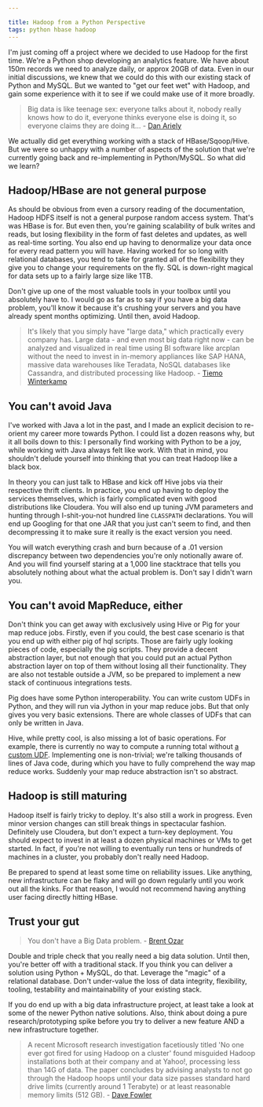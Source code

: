 ```yaml
---

title: Hadoop from a Python Perspective
tags: python hbase hadoop
---
```


I'm just coming off a project where we decided to use Hadoop for the first time. We're a Python shop developing an analytics feature. We have about 150m records we need to analyze daily, or approx 20GB of data. Even in our initial discussions, we knew that we could do this with our existing stack of Python and MySQL. But we wanted to "get our feet wet" with Hadoop, and gain some experience with it to see if we could make use of it more broadly.

> Big data is like teenage sex: everyone talks about it, nobody really knows how to do it, everyone thinks everyone else is doing it, so everyone claims they are doing it... - [Dan Ariely](https://www.facebook.com/dan.ariely/posts/904383595868?imm_mid=0a9701&cmp=em-strata-newsletters-strata-olc-20130529-elist)

We actually did get everything working with a stack of HBase/Sqoop/Hive. But we were so unhappy with a number of aspects of the solution that we're currently going back and re-implementing in Python/MySQL. So what did we learn?

## Hadoop/HBase are not general purpose

As should be obvious from even a cursory reading of the documentation, Hadoop HDFS itself is not a general purpose random access system. That's was HBase is for. But even then, you're gaining scalability of bulk writes and reads, but losing flexibility in the form of fast deletes and updates, as well as real-time sorting. You also end up having to denormalize your data once for every read pattern you will have. Having worked for so long with relational databases, you tend to take for granted all of the flexibility they give you to change your requirements on the fly. SQL is down-right magical for data sets up to a fairly large size like 1TB.

Don't give up one of the most valuable tools in your toolbox until you absolutely have to. I would go as far as to say if you have a big data problem, you'll know it because it's crushing your servers and you have already spent months optimizing. Until then, avoid Hadoop.

> It's likely that you simply have "large data," which practically every company has. Large data - and even most big data right now - can be analyzed and visualized in real time using BI software like arcplan without the need to invest in in-memory appliances like SAP HANA, massive data warehouses like Teradata, NoSQL databases like Cassandra, and distributed processing like Hadoop. - [Tiemo Winterkamp](http://biblog.arcplan.com/2012/12/why-im-not-impressed-with-your-big-data/)

## You can't avoid Java

I've worked with Java a lot in the past, and I made an explicit decision to re-orient my career more towards Python. I could list a dozen reasons why, but it all boils down to this: I personally find working with Python to be a joy, while working with Java always felt like work. With that in mind, you shouldn't delude yourself into thinking that you can treat Hadoop like a black box.

In theory you can just talk to HBase and kick off Hive jobs via their respective thrift clients. In practice, you end up having to deploy the services themselves, which is fairly complicated even with good distributions like Cloudera. You will also end up tuning JVM parameters and hunting through I-shit-you-not hundred line `CLASSPATH` declarations. You will end up Googling for that one JAR that you just can't seem to find, and then decompressing it to make sure it really is the exact version you need.

You will watch everything crash and burn because of a .01 version discrepancy between two dependencies you're only notionally aware of. And you will find yourself staring at a 1,000 line stacktrace that tells you absolutely nothing about what the actual problem is. Don't say I didn't warn you.

## You can't avoid MapReduce, either

Don't think you can get away with exclusively using Hive or Pig for your map reduce jobs. Firstly, even if you could, the best case scenario is that you end up with either pig of hql scripts. Those are fairly ugly looking pieces of code, especially the pig scripts. They provide a decent abstraction layer, but not enough that you could put an actual Python abstraction layer on top of them without losing all their functionality. They are also not testable outside a JVM, so be prepared to implement a new stack of continuous integrations tests.

Pig does have some Python interoperability. You can write custom UDFs in Python, and they will run via Jython in your map reduce jobs. But that only gives you very basic extensions. There are whole classes of UDFs that can only be written in Java.

Hive, while pretty cool, is also missing a lot of basic operations. For example, there is currently no way to compute a running total without [a custom UDF](https://issues.apache.org/jira/browse/HIVE-2361). Implementing one is non-trivial; we're talking thousands of lines of Java code, during which you have to fully comprehend the way map reduce works. Suddenly your map reduce abstraction isn't so abstract.

## Hadoop is still maturing

Hadoop itself is fairly tricky to deploy. It's also still a work in progress. Even minor version changes can still break things in spectacular fashion. Definitely use Cloudera, but don't expect a turn-key deployment. You should expect to invest in at least a dozen physical machines or VMs to get started. In fact, if you're not willing to eventually run tens or hundreds of machines in a cluster, you probably don't really need Hadoop.

Be prepared to spend at least some time on reliability issues. Like anything, new infrastructure can be flaky and will go down regularly until you work out all the kinks. For that reason, I would not recommend having anything user facing directly hitting HBase.

## Trust your gut

> You don't have a Big Data problem. - [Brent Ozar](http://www.brentozar.com/archive/2013/03/you-dont-have-a-big-data-problem/)

Double and triple check that you really need a big data solution. Until then, you're  better off with a traditional stack. If you think you can deliver a solution using Python + MySQL, do that. Leverage the "magic" of a relational database. Don't under-value the loss of data integrity, flexibility, tooling, testability and maintainability of your existing stack.

If you do end up with a big data infrastructure project, at least take a look at some of the newer Python native solutions. Also, think about doing a pure research/prototyping spike before you try to deliver a new feature AND a new infrastructure together.

> A recent Microsoft research investigation facetiously titled 'No one ever got fired for using Hadoop on a cluster' found misguided Hadoop installations both at their company and at Yahoo!,  processing less than 14G of data.  The paper concludes by advising analysts to not go through the Hadoop hoops until your data size passes standard hard drive limits (currently around 1 Terabyte) or at least reasonable memory limits (512 GB). - [Dave Fowler](http://www.wired.com/insights/2012/11/lets-talk-your-data-not-big-data/)
